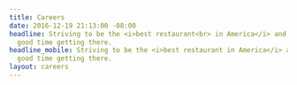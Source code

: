 ```yaml
---
title: Careers
date: 2016-12-19 21:13:00 -08:00
headline: Striving to be the <i>best restaurant<br> in America</i> and have a <br>damn
  good time getting there.
headline_mobile: Striving to be the <i>best restaurant in America</i> and have a damn
  good time getting there.
layout: careers
---
```


